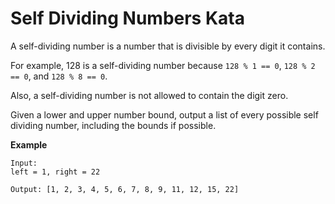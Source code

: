 # Self Dividing Numbers Kata

A self-dividing number is a number that is divisible by every digit it contains.

For example, 128 is a self-dividing number because `128 % 1 == 0`, `128 % 2 == 0`, and `128 % 8 == 0`.

Also, a self-dividing number is not allowed to contain the digit zero.

Given a lower and upper number bound, output a list of every possible self dividing number, including the bounds if possible.

**Example**
```
Input: 
left = 1, right = 22

Output: [1, 2, 3, 4, 5, 6, 7, 8, 9, 11, 12, 15, 22]
```
